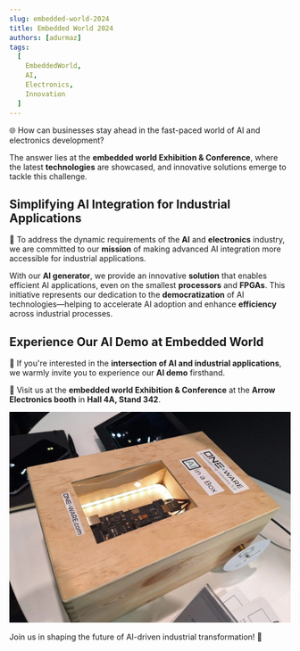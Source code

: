 ```yaml
---
slug: embedded-world-2024
title: Embedded World 2024
authors: [adurmaz]
tags:
  [
    EmbeddedWorld,
    AI,
    Electronics,
    Innovation
  ]
---
```


🌐 How can businesses stay ahead in the fast-paced world of AI and electronics development?  

The answer lies at the **embedded world Exhibition & Conference**, where the latest **technologies** are showcased, and innovative solutions emerge to tackle this challenge.

<!-- truncate -->

## Simplifying AI Integration for Industrial Applications  

🎯 To address the dynamic requirements of the **AI** and **electronics** industry, we are committed to our **mission** of making advanced AI integration more accessible for industrial applications.  

With our **AI generator**, we provide an innovative **solution** that enables efficient AI applications, even on the smallest **processors** and **FPGAs**. This initiative represents our dedication to the **democratization** of AI technologies—helping to accelerate AI adoption and enhance **efficiency** across industrial processes.

## Experience Our AI Demo at Embedded World  

👥 If you're interested in the **intersection of AI and industrial applications**, we warmly invite you to experience our **AI demo** firsthand.  

📍 Visit us at the **embedded world Exhibition & Conference** at the **Arrow Electronics booth** in **Hall 4A, Stand 342**.

![AI In a Box](img/1712781934014.jpeg)

Join us in shaping the future of AI-driven industrial transformation! 🚀  
